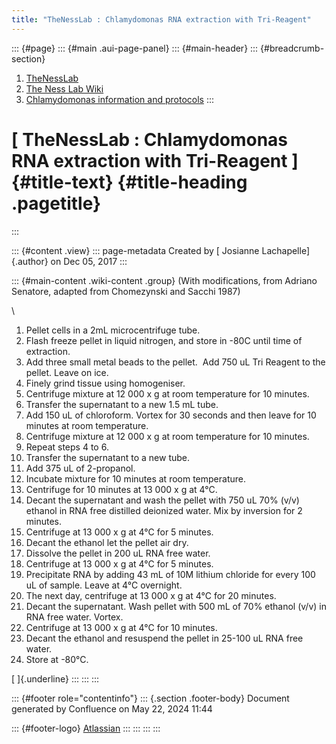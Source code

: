 ```yaml
---
title: "TheNessLab : Chlamydomonas RNA extraction with Tri-Reagent"
---
```


::: {#page}
::: {#main .aui-page-panel}
::: {#main-header}
::: {#breadcrumb-section}
1.  [TheNessLab](index.html)
2.  [The Ness Lab Wiki](The-Ness-Lab-Wiki_11436042.html)
3.  [Chlamydomonas information and
    protocols](Chlamydomonas-information-and-protocols_11436157.html)
:::

# [ TheNessLab : Chlamydomonas RNA extraction with Tri-Reagent ]{#title-text} {#title-heading .pagetitle}
:::

::: {#content .view}
::: page-metadata
Created by [ Josianne Lachapelle]{.author} on Dec 05, 2017
:::

::: {#main-content .wiki-content .group}
(With modifications, from Adriano Senatore, adapted from Chomezynski and
Sacchi 1987)

\

1.  Pellet cells in a 2mL microcentrifuge tube.
2.  Flash freeze pellet in liquid nitrogen, and store in -80C until time
    of extraction.
3.  Add three small metal beads to the pellet.  Add 750 uL Tri Reagent
    to the pellet. Leave on ice.
4.  Finely grind tissue using homogeniser.
5.  Centrifuge mixture at 12 000 x g at room temperature for 10 minutes.
6.  Transfer the supernatant to a new 1.5 mL tube.
7.  Add 150 uL of chloroform. Vortex for 30 seconds and then leave for
    10 minutes at room temperature.
8.  Centrifuge mixture at 12 000 x g at room temperature for 10 minutes.
9.  Repeat steps 4 to 6.
10. Transfer the supernatant to a new tube.
11. Add 375 uL of 2-propanol.
12. Incubate mixture for 10 minutes at room temperature.
13. Centrifuge for 10 minutes at 13 000 x g at 4°C.
14. Decant the supernatant and wash the pellet with 750 uL 70% (v/v)
    ethanol in RNA free distilled deionized water. Mix by inversion for
    2 minutes.
15. Centrifuge at 13 000 x g at 4°C for 5 minutes.
16. Decant the ethanol let the pellet air dry.
17. Dissolve the pellet in 200 uL RNA free water.
18. Centrifuge at 13 000 x g at 4°C for 5 minutes.
19. Precipitate RNA by adding 43 mL of 10M lithium chloride for every
    100 uL of sample. Leave at 4°C overnight.
20. The next day, centrifuge at 13 000 x g at 4°C for 20 minutes.
21. Decant the supernatant. Wash pellet with 500 mL of 70% ethanol (v/v)
    in RNA free water. Vortex.
22. Centrifuge at 13 000 x g at 4°C for 10 minutes.
23. Decant the ethanol and resuspend the pellet in 25-100 uL RNA free
    water.
24. Store at -80°C.

[ ]{.underline}
:::
:::
:::

::: {#footer role="contentinfo"}
::: {.section .footer-body}
Document generated by Confluence on May 22, 2024 11:44

::: {#footer-logo}
[Atlassian](https://www.atlassian.com/)
:::
:::
:::
:::
